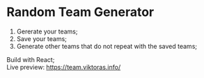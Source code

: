 # Random Team Generator

1. Gererate your teams;
2. Save your teams;
3. Generate other teams that do not repeat with the saved teams; 

Build with React;<br>
Live preview: https://team.viktoras.info/